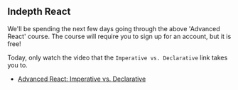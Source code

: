 ## Indepth React
We'll be spending the next few days going through the above 'Advanced React' course. The course will require you to sign up for an account, but it is free!

Today, only watch the video that the `Imperative vs. Declarative` link takes you to.

* [Advanced React: Imperative vs. Declarative](https://courses.reach.tech/courses/250055/lectures/3897343)
